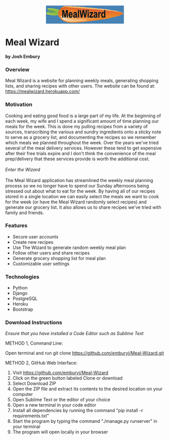 <p align="center">
    <img src="./cookbook/static/img/mealwizard_logo.png"/>
</p>

# Meal Wizard
**by Josh Embury**

### Overview
Meal Wizard is a website for planning weekly meals, generating shopping lists,
and sharing recipes with other users.
The website can be found at: https://mealwizard.herokuapp.com/

### Motivation
Cooking and eating good food is a large part of my life. At the beginning of
each week, my wife and I spend a significant amount of time planning our meals for
the week. This is done my pulling recipes from a variety of sources,
transcribing the various and sundry ingredients onto a sticky note to serve as a grocery
list, and documenting the recipes so we remember which meals we planned throughout
the week. Over the years we've tried several of the meal delivery services.
However these tend to get expensive after their free trials expire and I don't think the
convenience of the meal prep/delivery that these services provide is worth the additional cost.<br><br>
*Enter the Wizard*<br><br>
The Meal Wizard application has streamlined the weekly meal planning process so we no longer
have to spend our Sunday afternoons being stressed out about what to eat for the week.
By having all of our recipes stored in a single location we can easily select the meals
we want to cook for the week (or have the Meal Wizard randomly select recipes) and generate
our grocery list.
It also allows us to share recipes we've tried with family and friends.

### Features
<ul>
    <li>Secure user accounts</li>
    <li>Create new recipes</li>
    <li>Use The Wizard to generate random weekly meal plan</li>
    <li>Follow other users and share recipes</li>
    <li>Generate grocery shopping list for meal plan</li>
    <li>Customizable user settings</li>
</ul>

### Technologies
<ul>
    <li>Python</li>
    <li>Django</li>
    <li>PostgreSQL</li>
    <li>Heroku</li>
    <li>Bootstrap</li>
</ul>

### Download Instructions

*Ensure that you have installed a Code Editor such as Sublime Text*

METHOD 1, Command Line:

Open terminal and run git clone https://github.com/emburyj/Meal-Wizard.git

METHOD 2, GitHub Web Interface:

1) Visit https://github.com/emburyj/Meal-Wizard
2) Click on the green button labeled Clone or download
3) Select Download ZIP
4) Open the ZIP file and extract its contents to the desired location on your computer
5) Open Sublime Text or the editor of your choice
6) Open a new terminal in your code editor
7) Install all dependencies by running the command "pip install -r requirements.txt"
8) Start the program by typing the command "./manage.py runserver" in your terminal
9) The program will open locally in your browser